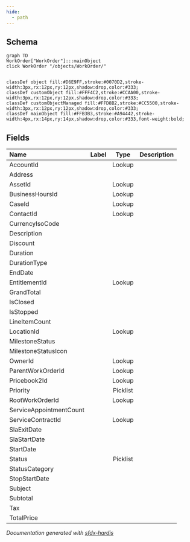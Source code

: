 ```yaml
---
hide:
  - path
---
```



## Schema

```mermaid
graph TD
WorkOrder["WorkOrder"]:::mainObject
click WorkOrder "/objects/WorkOrder/"


classDef object fill:#D6E9FF,stroke:#0070D2,stroke-width:3px,rx:12px,ry:12px,shadow:drop,color:#333;
classDef customObject fill:#FFF4C2,stroke:#CCAA00,stroke-width:3px,rx:12px,ry:12px,shadow:drop,color:#333;
classDef customObjectManaged fill:#FFD8B2,stroke:#CC5500,stroke-width:3px,rx:12px,ry:12px,shadow:drop,color:#333;
classDef mainObject fill:#FFB3B3,stroke:#A94442,stroke-width:4px,rx:14px,ry:14px,shadow:drop,color:#333,font-weight:bold;

```


<!-- Object description -->

## Fields

| Name      | Label | Type | Description |
| :-------- | :---- | :--: | :---------- | 
| AccountId |  | Lookup | <!-- --> |
| Address |  |  | <!-- --> |
| AssetId |  | Lookup | <!-- --> |
| BusinessHoursId |  | Lookup | <!-- --> |
| CaseId |  | Lookup | <!-- --> |
| ContactId |  | Lookup | <!-- --> |
| CurrencyIsoCode |  |  | <!-- --> |
| Description |  |  | <!-- --> |
| Discount |  |  | <!-- --> |
| Duration |  |  | <!-- --> |
| DurationType |  |  | <!-- --> |
| EndDate |  |  | <!-- --> |
| EntitlementId |  | Lookup | <!-- --> |
| GrandTotal |  |  | <!-- --> |
| IsClosed |  |  | <!-- --> |
| IsStopped |  |  | <!-- --> |
| LineItemCount |  |  | <!-- --> |
| LocationId |  | Lookup | <!-- --> |
| MilestoneStatus |  |  | <!-- --> |
| MilestoneStatusIcon |  |  | <!-- --> |
| OwnerId |  | Lookup | <!-- --> |
| ParentWorkOrderId |  | Lookup | <!-- --> |
| Pricebook2Id |  | Lookup | <!-- --> |
| Priority |  | Picklist | <!-- --> |
| RootWorkOrderId |  | Lookup | <!-- --> |
| ServiceAppointmentCount |  |  | <!-- --> |
| ServiceContractId |  | Lookup | <!-- --> |
| SlaExitDate |  |  | <!-- --> |
| SlaStartDate |  |  | <!-- --> |
| StartDate |  |  | <!-- --> |
| Status |  | Picklist | <!-- --> |
| StatusCategory |  |  | <!-- --> |
| StopStartDate |  |  | <!-- --> |
| Subject |  |  | <!-- --> |
| Subtotal |  |  | <!-- --> |
| Tax |  |  | <!-- --> |
| TotalPrice |  |  | <!-- --> |








_Documentation generated with [sfdx-hardis](https://sfdx-hardis.cloudity.com)_
